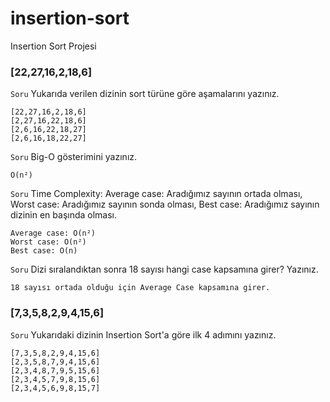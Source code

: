 # insertion-sort
Insertion Sort Projesi

### [22,27,16,2,18,6]

`Soru` Yukarıda verilen dizinin sort türüne göre aşamalarını yazınız.

    [22,27,16,2,18,6]
    [2,27,16,22,18,6]
    [2,6,16,22,18,27]
    [2,6,16,18,22,27]

`Soru` Big-O gösterimini yazınız.

    O(n²)

`Soru` Time Complexity: Average case: Aradığımız sayının ortada olması, Worst case: Aradığımız sayının sonda olması, Best case: Aradığımız sayının dizinin en başında olması.

    Average case: O(n²)
    Worst case: O(n²)
    Best case: O(n)

`Soru` Dizi sıralandıktan sonra 18 sayısı hangi case kapsamına girer? Yazınız.

    18 sayısı ortada olduğu için Average Case kapsamına girer.

### [7,3,5,8,2,9,4,15,6]

`Soru` Yukarıdaki dizinin Insertion Sort'a göre ilk 4 adımını yazınız.

    [7,3,5,8,2,9,4,15,6]
    [2,3,5,8,7,9,4,15,6]
    [2,3,4,8,7,9,5,15,6]
    [2,3,4,5,7,9,8,15,6]
    [2,3,4,5,6,9,8,15,7]
